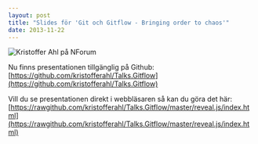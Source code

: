 ```yaml
---
layout: post
title: "Slides för 'Git och Gitflow - Bringing order to chaos'"
date: 2013-11-22
---
```


![Kristoffer Ahl på NForum](http://66.media.tumblr.com/a9d72e66346c52d9c84d8365253961c5/tumblr_inline_mwo0mwzXHp1srd0b0.jpg)

Nu finns presentationen tillgänglig på Github:
[https://github.com/kristofferahl/Talks.Gitflow](https://github.com/kristofferahl/Talks.Gitflow)

Vill du se presentationen direkt i webbläsaren så kan du göra det här:
[https://rawgithub.com/kristofferahl/Talks.Gitflow/master/reveal.js/index.html](https://rawgithub.com/kristofferahl/Talks.Gitflow/master/reveal.js/index.html)
